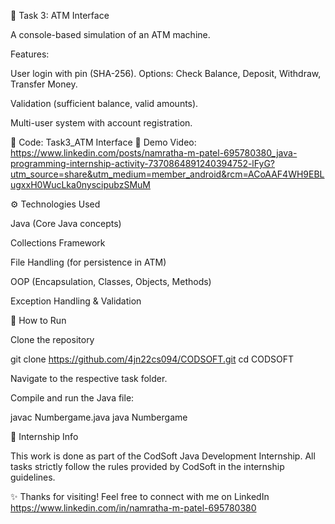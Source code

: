 🏦 Task 3: ATM Interface

A console-based simulation of an ATM machine.

Features:

User login with pin (SHA-256). Options: Check Balance, Deposit, Withdraw, Transfer Money.

Validation (sufficient balance, valid amounts).

Multi-user system with account registration.

📂 Code: Task3_ATM Interface 🎥 Demo Video: https://www.linkedin.com/posts/namratha-m-patel-695780380_java-programming-internship-activity-7370864891240394752-lFyG?utm_source=share&utm_medium=member_android&rcm=ACoAAF4WH9EBLugxxH0WucLka0nyscipubzSMuM

⚙️ Technologies Used

Java (Core Java concepts)

Collections Framework

File Handling (for persistence in ATM)

OOP (Encapsulation, Classes, Objects, Methods)

Exception Handling & Validation

📌 How to Run

Clone the repository

git clone https://github.com/4jn22cs094/CODSOFT.git cd CODSOFT

Navigate to the respective task folder.

Compile and run the Java file:

javac Numbergame.java java Numbergame

📢 Internship Info

This work is done as part of the CodSoft Java Development Internship. All tasks strictly follow the rules provided by CodSoft in the internship guidelines.

✨ Thanks for visiting! Feel free to connect with me on LinkedIn https://www.linkedin.com/in/namratha-m-patel-695780380
